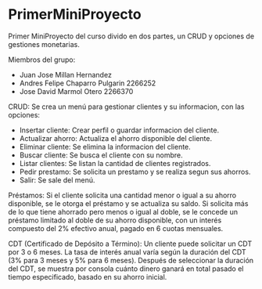 # PrimerMiniProyecto
Primer MiniProyecto del curso divido en dos partes, un CRUD y opciones de gestiones
monetarias.

Miembros del grupo: 
- Juan Jose Millan Hernandez
- Andres Felipe Chaparro Pulgarin 2266252
- Jose David Marmol Otero 2266370

CRUD: Se crea un menú para gestionar clientes y su informacion, con las opciones:

- Insertar cliente: Crear perfil o guardar informacion del cliente.
- Actualizar ahorro: Actualiza el ahorro disponible del cliente.
- Eliminar cliente: Se elimina la informacion del cliente.
- Buscar cliente: Se busca el cliente con su nombre.
- Listar clientes: Se listan la cantidad de clientes registrados.
- Pedir prestamo: Se solicita un prestamo y se realiza segun sus ahorros.
- Salir: Se sale del menú.

Préstamos:
Si el cliente solicita una cantidad menor o igual a su ahorro disponible, se le otorga el préstamo y se actualiza su saldo. Si solicita más de lo que tiene ahorrado pero menos o igual al doble, se le concede un préstamo limitado al doble de su ahorro disponible, con un interés compuesto del 2% efectivo anual, pagado en 6 cuotas mensuales.

CDT (Certificado de Depósito a Término):
Un cliente puede solicitar un CDT por 3 o 6 meses. La tasa de interés anual varía según la duración del CDT (3% para 3 meses y 5% para 6 meses). Después de seleccionar la duración del CDT, se muestra por consola cuánto dinero ganará en total pasado el tiempo especificado, basado en su ahorro inicial.
